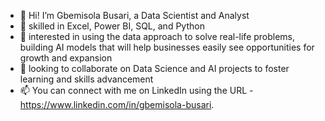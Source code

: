 - 👋 Hi! I’m Gbemisola Busari, a Data Scientist and Analyst
- 👀 skilled in Excel, Power BI, SQL, and Python 
- 🌱 interested in using the data approach to solve real-life problems, building AI models that will help businesses easily see opportunities for growth and expansion 
- 💞️ looking to collaborate on Data Science and AI projects to foster learning and skills advancement
- 📫 You can connect with me on LinkedIn using the URL - https://www.linkedin.com/in/gbemisola-busari.

<!---
DSgbemisola/DSgbemisola is a ✨ special ✨ repository because its `README.md` (this file) appears on your GitHub profile.
You can click the Preview link to take a look at your changes.
--->
